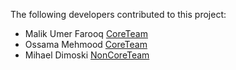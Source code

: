 The following developers contributed to this project:

* Malik Umer Farooq [CoreTeam](https://github.com/Lablnet)
* Ossama Mehmood [CoreTeam](https://www.fiverr.com/ossamamehmood)
* Mihael Dimoski [NonCoreTeam](https://github.com/zlianon)